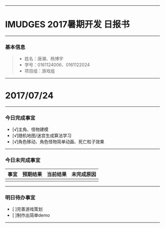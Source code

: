 
-------

# IMUDGES 2017暑期开发 日报书

-------


### 基本信息
> * 姓名：唐潮、杨博宇
> * 学号：0161124006、0161122024
> * 项目组：游戏组

-------


# 2017/07/24

-------

### 今日完成事宜
- [√]主角、怪物建模
- [√]随机地图/迷宫生成算法学习
- [√]角色移动、角色怪物简单动画、死亡粒子效果

-----
### 今日未完成事宜


| 事宜     |预期结果| 当前结果  | 未完成原因   | 
| :--------:  | :-----:  | :-----:  | :----:  |
|    |   |   |    |


------
### 明日待办事宜
- [ ]完善游戏策划
- [ ]制作出简单demo


-------
